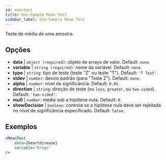 ```yaml
---
id: meantest
title: One-Sample Mean Test
sidebar_label: One-Sample Mean Test
---
```


Teste de média de uma amostra.

## Opções

* __data__ | `object (required)`: objeto de arrays de valor. Default: `none`.
* __variable__ | `string (required)`: nome da variável. Default: `none`.
* __type__ | `string`: tipo de teste (teste "Z" ou teste "T"). Default: `'T Test'`.
* __stdev__ | `number`: desvio padrão (para "Teste Z"). Default: `none`.
* __alpha__ | `number`: nível de significância. Default: `0.05`.
* __direction__ | `string`: direção de teste (ou `less`, `greater`, ou `two-sided`). Default: `'two-sided'`.
* __mu0__ | `number`: média sob a hipótese nula. Default: `0`.
* __showDecision__ | `boolean`: controla se a hipótese nula deve ser rejeitada no nível de significância especificado. Default: `false`.


## Exemplos

```jsx live
<MeanTest
    data={heartdisease} 
    variable="Drugs"
/>
```
